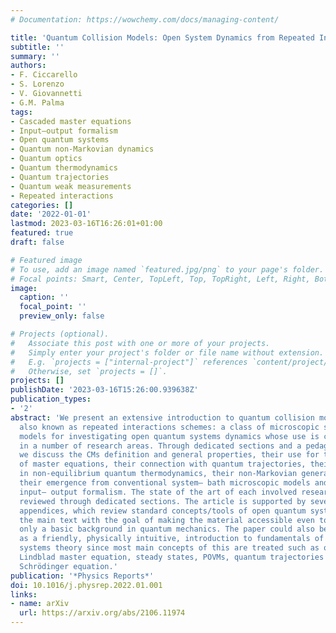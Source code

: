 ```yaml
---
# Documentation: https://wowchemy.com/docs/managing-content/

title: 'Quantum Collision Models: Open System Dynamics from Repeated Interactions'
subtitle: ''
summary: ''
authors:
- F. Ciccarello
- S. Lorenzo
- V. Giovannetti
- G.M. Palma
tags:
- Cascaded master equations
- Input–output formalism
- Open quantum systems
- Quantum non-Markovian dynamics
- Quantum optics
- Quantum thermodynamics
- Quantum trajectories
- Quantum weak measurements
- Repeated interactions
categories: []
date: '2022-01-01'
lastmod: 2023-03-16T16:26:01+01:00
featured: true
draft: false

# Featured image
# To use, add an image named `featured.jpg/png` to your page's folder.
# Focal points: Smart, Center, TopLeft, Top, TopRight, Left, Right, BottomLeft, Bottom, BottomRight.
image:
  caption: ''
  focal_point: ''
  preview_only: false

# Projects (optional).
#   Associate this post with one or more of your projects.
#   Simply enter your project's folder or file name without extension.
#   E.g. `projects = ["internal-project"]` references `content/project/deep-learning/index.md`.
#   Otherwise, set `projects = []`.
projects: []
publishDate: '2023-03-16T15:26:00.939638Z'
publication_types:
- '2'
abstract: 'We present an extensive introduction to quantum collision models (CMs),
  also known as repeated interactions schemes: a class of microscopic system– bath
  models for investigating open quantum systems dynamics whose use is currently spreading
  in a number of research areas. Through dedicated sections and a pedagogical approach,
  we discuss the CMs definition and general properties, their use for the derivation
  of master equations, their connection with quantum trajectories, their application
  in non-equilibrium quantum thermodynamics, their non-Markovian generalizations,
  their emergence from conventional system– bath microscopic models and link to the
  input– output formalism. The state of the art of each involved research area is
  reviewed through dedicated sections. The article is supported by several complementary
  appendices, which review standard concepts/tools of open quantum systems used in
  the main text with the goal of making the material accessible even to readers possessing
  only a basic background in quantum mechanics. The paper could also be seen itself
  as a friendly, physically intuitive, introduction to fundamentals of open quantum
  systems theory since most main concepts of this are treated such as quantum maps,
  Lindblad master equation, steady states, POVMs, quantum trajectories and stochastic
  Schrödinger equation.'
publication: '*Physics Reports*'
doi: 10.1016/j.physrep.2022.01.001
links:
- name: arXiv
  url: https://arxiv.org/abs/2106.11974
---
```

